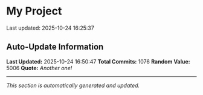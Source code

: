 # My Project


Last updated: 2025-10-24 16:25:37



























































































































































































































































































































































































































































































































































































































































































































































































































































































































































































































































































































































































































































































































































































































































































































## Auto-Update Information

**Last Updated:** 2025-10-24 16:50:47
**Total Commits:** 1076
**Random Value:** 5006
**Quote:** _Another one!_

---
_This section is automatically generated and updated._